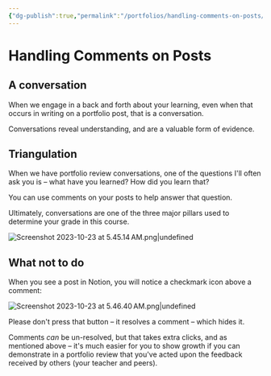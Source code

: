 ```yaml
---
{"dg-publish":true,"permalink":"/portfolios/handling-comments-on-posts/","dgHomeLink":true,"dgShowToc":true}
---
```


# Handling Comments on Posts

## A conversation

When we engage in a back and forth about your learning, even when that occurs in writing on a portfolio post, that is a conversation.

Conversations reveal understanding, and are a valuable form of evidence.

## Triangulation

When we have portfolio review conversations, one of the questions I'll often ask you is – what have you learned? How did you learn that?

You can use comments on your posts to help answer that question.

Ultimately, conversations are one of the three major pillars used to determine your grade in this course.

![Screenshot 2023-10-23 at 5.45.14 AM.png|undefined](/img/user/Media/Screenshot%202023-10-23%20at%205.45.14%E2%80%AFAM.png)

## What not to do

When you see a post in Notion, you will notice a checkmark icon above a comment:

![Screenshot 2023-10-23 at 5.46.40 AM.png|undefined](/img/user/Media/Screenshot%202023-10-23%20at%205.46.40%E2%80%AFAM.png)

Please don't press that button – it resolves a comment – which hides it.

Comments *can* be un-resolved, but that takes extra clicks, and as mentioned above – it's much easier for you to show growth if you can demonstrate in a portfolio review that you've acted upon the feedback received by others (your teacher and peers).